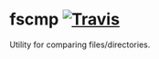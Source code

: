 # fscmp [![Travis](https://api.travis-ci.org/drrlvn/fscmp.svg?branch=master)](https://travis-ci.org/drrlvn/fscmp)

Utility for comparing files/directories.
